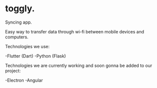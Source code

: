 # toggly.

Syncing app.

Easy way to transfer data through wi-fi between mobile devices and computers.

Technologies we use:

  -Flutter (Dart)
  -Python (Flask)
  
Technologies we are currently working and soon gonna be added to our project:

  -Electron
  -Angular
